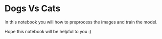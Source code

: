 # Dogs Vs Cats

In this notebook you will how to preprocess the images and train the model.

Hope this notebook will be helpful to you :)
